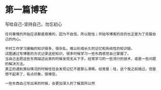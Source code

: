 # 第一篇博客
  写给自己-坚持自己，勿忘初心
        
    任何事情的开始应该都是艰难的，因为不自信，所以胆怯；开始写博客的目的也正是为了克服自己的内心。

    平时工作学习接触的知识很多，很杂乱。难以形成长久的记忆和系统性的知识链。
    试图通过写博客的方式记录这些知识，很多时候学习一些东西感觉自己掌握了。
    当自己去把这些东西描述出来的时候发现无从下手。经常学习的一些流行的技术，或是一些问题的解决方法。
    真正的遇到类似情况的时候往往会发现记忆不是那么清晰。经常是：哇，这个我之前搞过。但是想不起来了，有点印象。很难受。   
  
    一些东西自己写出来的时候，会更加深入的了解其所以然
